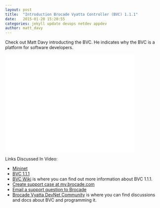 ```yaml
---
layout: post
title:  "Introduction Brocade Vyatta Controller (BVC) 1.1.1"
date:   2015-01-20 15:20:55
categories: jekyll update devops netdev appdev
author: matt_davy 
---
```

Check out Matt Davy introducting the BVC.  He indicates why the BVC is a platform for software developers.

<iframe width="420" height="315" src="//www.youtube.com/embed/qEzGGQNiBSo" frameborder="0" allowfullscreen></iframe>

Links Discussed In Video:

 * <a href="http://mininet.org" target="_blank">Mininet</a>
 * <a href="http://www.brocade.com/forms/jsp/vyatta-controller/index.jsp?src=SM&lsd=LI&lst=Organic&cn=SDN-GDG-15Q1-EVAL-Vyatta-Controller&cid=lp_networkdestiny2_so_LI_00001" target="_blank">BVC 1.1.1</a>
 * <a href="https://github.com/BRCDcomm/BVC/wiki" target="_blank">BVC Wiki</a> is where you can find out more information about BVC 1.1.1.
 * <a href="https://my.brocade.com" target="_blank">Create support case at my.brocade.com</a>
 * <a href="mailto:support@brocade.com" target="_blank">Email a support question to Brocade</a>
 * <a href="http://community.brocade.com/t5/DevNet/ct-p/APISupport" target="_blank">Brocade Vyatta DevNet Community</a> is where you can find discussions and docs about BVC and programming it.

